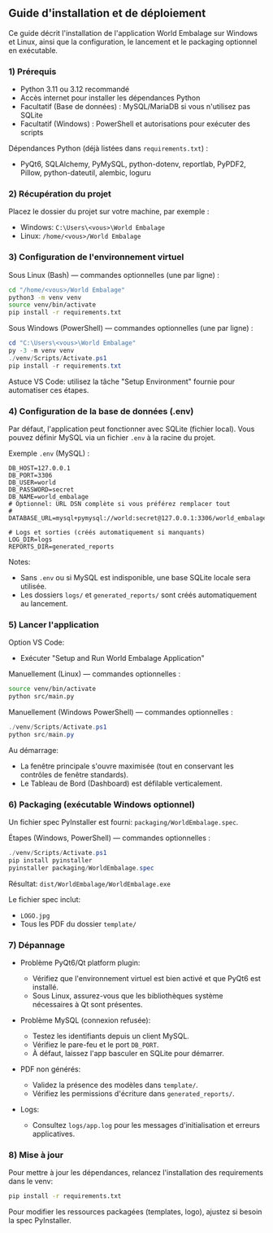 ## Guide d'installation et de déploiement

Ce guide décrit l'installation de l'application World Embalage sur Windows et Linux, ainsi que la configuration, le lancement et le packaging optionnel en exécutable.

### 1) Prérequis

- Python 3.11 ou 3.12 recommandé
- Accès internet pour installer les dépendances Python
- Facultatif (Base de données) : MySQL/MariaDB si vous n'utilisez pas SQLite
- Facultatif (Windows) : PowerShell et autorisations pour exécuter des scripts

Dépendances Python (déjà listées dans `requirements.txt`) :

- PyQt6, SQLAlchemy, PyMySQL, python-dotenv, reportlab, PyPDF2, Pillow, python-dateutil, alembic, loguru

### 2) Récupération du projet

Placez le dossier du projet sur votre machine, par exemple :

- Windows: `C:\Users\<vous>\World Embalage`
- Linux: `/home/<vous>/World Embalage`

### 3) Configuration de l'environnement virtuel

Sous Linux (Bash) — commandes optionnelles (une par ligne) :

```bash
cd "/home/<vous>/World Embalage"
python3 -m venv venv
source venv/bin/activate
pip install -r requirements.txt
```

Sous Windows (PowerShell) — commandes optionnelles (une par ligne) :

```powershell
cd "C:\Users\<vous>\World Embalage"
py -3 -m venv venv
./venv/Scripts/Activate.ps1
pip install -r requirements.txt
```

Astuce VS Code: utilisez la tâche "Setup Environment" fournie pour automatiser ces étapes.

### 4) Configuration de la base de données (.env)

Par défaut, l'application peut fonctionner avec SQLite (fichier local). Vous pouvez définir MySQL via un fichier `.env` à la racine du projet.

Exemple `.env` (MySQL) :

```
DB_HOST=127.0.0.1
DB_PORT=3306
DB_USER=world
DB_PASSWORD=secret
DB_NAME=world_embalage
# Optionnel: URL DSN complète si vous préférez remplacer tout
# DATABASE_URL=mysql+pymysql://world:secret@127.0.0.1:3306/world_embalage

# Logs et sorties (créés automatiquement si manquants)
LOG_DIR=logs
REPORTS_DIR=generated_reports
```

Notes:

- Sans `.env` ou si MySQL est indisponible, une base SQLite locale sera utilisée.
- Les dossiers `logs/` et `generated_reports/` sont créés automatiquement au lancement.

### 5) Lancer l'application

Option VS Code:

- Exécuter "Setup and Run World Embalage Application"

Manuellement (Linux) — commandes optionnelles :

```bash
source venv/bin/activate
python src/main.py
```

Manuellement (Windows PowerShell) — commandes optionnelles :

```powershell
./venv/Scripts/Activate.ps1
python src/main.py
```

Au démarrage:

- La fenêtre principale s'ouvre maximisée (tout en conservant les contrôles de fenêtre standards).
- Le Tableau de Bord (Dashboard) est défilable verticalement.

### 6) Packaging (exécutable Windows optionnel)

Un fichier spec PyInstaller est fourni: `packaging/WorldEmbalage.spec`.

Étapes (Windows, PowerShell) — commandes optionnelles :

```powershell
./venv/Scripts/Activate.ps1
pip install pyinstaller
pyinstaller packaging/WorldEmbalage.spec
```

Résultat: `dist/WorldEmbalage/WorldEmbalage.exe`

Le fichier spec inclut:

- `LOGO.jpg`
- Tous les PDF du dossier `template/`

### 7) Dépannage

- Problème PyQt6/Qt platform plugin:

  - Vérifiez que l'environnement virtuel est bien activé et que PyQt6 est installé.
  - Sous Linux, assurez-vous que les bibliothèques système nécessaires à Qt sont présentes.

- Problème MySQL (connexion refusée):

  - Testez les identifiants depuis un client MySQL.
  - Vérifiez le pare-feu et le port `DB_PORT`.
  - À défaut, laissez l'app basculer en SQLite pour démarrer.

- PDF non générés:

  - Validez la présence des modèles dans `template/`.
  - Vérifiez les permissions d'écriture dans `generated_reports/`.

- Logs:
  - Consultez `logs/app.log` pour les messages d'initialisation et erreurs applicatives.

### 8) Mise à jour

Pour mettre à jour les dépendances, relancez l'installation des requirements dans le venv:

```bash
pip install -r requirements.txt
```

Pour modifier les ressources packagées (templates, logo), ajustez si besoin la spec PyInstaller.
